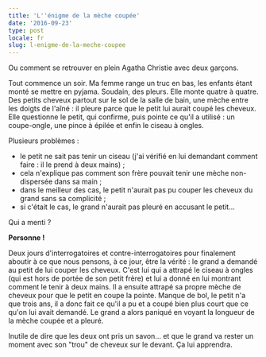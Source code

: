 ```yaml
---
title: 'L''énigme de la mèche coupée'
date: '2016-09-23'
type: post
locale: fr
slug: l-enigme-de-la-meche-coupee
---
```


Ou comment se retrouver en plein Agatha Christie avec deux garçons.

<!-- more -->

Tout commence un soir. Ma femme range un truc en bas, les enfants étant monté se mettre en pyjama. Soudain, des pleurs. Elle monte quatre à quatre. Des petits cheveux partout sur le sol de la salle de bain, une mèche entre les doigts de l'aîné : il pleure parce que le petit lui aurait coupé les cheveux. Elle questionne le petit, qui confirme, puis pointe ce qu'il a utilisé : un coupe-ongle, une pince à épilée et enfin le ciseau à ongles.

Plusieurs problèmes :

* le petit ne sait pas tenir un ciseau (j'ai vérifié en lui demandant comment faire : il le prend à deux mains) ;
* cela n'explique pas comment son frère pouvait tenir une mèche non-dispersée dans sa main ;
* dans le meilleur des cas, le petit n'aurait pas pu couper les cheveux du grand sans sa complicité ;
* si c'était le cas, le grand n'aurait pas pleuré en accusant le petit…

Qui a menti ?

**Personne !**

Deux jours d'interrogatoires et contre-interrogatoires pour finalement aboutir à ce que nous pensons, à ce jour, être la vérité : le grand a demandé au petit de lui couper les cheveux. C'est lui qui a attrapé le ciseau à ongles (qui est hors de portée de son petit frère) et lui a donné en lui montrant comment le tenir à deux mains. Il a ensuite attrapé sa propre mèche de cheveux pour que le petit en coupe la pointe. Manque de bol, le petit n'a que trois ans, il a donc fait ce qu'il a pu et a coupé bien plus court que ce qu'on lui avait demandé. Le grand a alors paniqué en voyant la longueur de la mèche coupée et a pleuré.

Inutile de dire que les deux ont pris un savon… et que le grand va rester un moment avec son "trou" de cheveux sur le devant. Ça lui apprendra.
